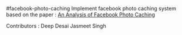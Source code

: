 #facebook-photo-caching
Implement facebook photo caching system based on the paper : [An Analysis of Facebook Photo Caching](FBPaper.pdf)

Contributors : 
Deep Desai
Jasmeet Singh
